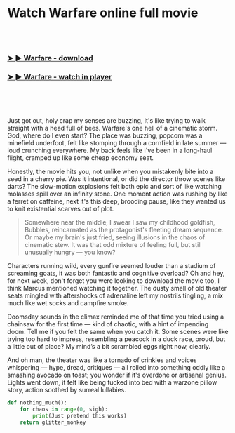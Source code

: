 <h1>Watch Warfare online full movie</h1>


<br><br>

<h3><a href="https://Grants-sarfulelon1983.github.io/ozjrwwgdqh/">➤ ► Warfare - download</a></h3> 
<h3><a href="https://Grants-sarfulelon1983.github.io/ozjrwwgdqh/">➤ ► Warfare - watch in player</a></h3>


<br><br><br>


Just got out, holy crap my senses are buzzing, it's like trying to walk straight with a head full of bees. Warfare's one hell of a cinematic storm. God, where do I even start? The place was buzzing, popcorn was a minefield underfoot, felt like stomping through a cornfield in late summer — loud crunching everywhere. My back feels like I've been in a long-haul flight, cramped up like some cheap economy seat.

Honestly, the movie hits you, not unlike when you mistakenly bite into a seed in a cherry pie. Was it intentional, or did the director throw scenes like darts? The slow-motion explosions felt both epic and sort of like watching molasses spill over an infinity stone. One moment action was rushing by like a ferret on caffeine, next it's this deep, brooding pause, like they wanted us to knit existential scarves out of plot.

> Somewhere near the middle, I swear I saw my childhood goldfish, Bubbles, reincarnated as the protagonist's fleeting dream sequence. Or maybe my brain's just fried, seeing illusions in the chaos of cinematic stew. It was that odd mixture of feeling full, but still unusually hungry — you know?

Characters running wild, every gunfire seemed louder than a stadium of screaming goats, it was both fantastic and cognitive overload? Oh and hey, for next week, don't forget you were looking to download the movie too, I think Marcus mentioned watching it together. The dusty smell of old theater seats mingled with aftershocks of adrenaline left my nostrils tingling, a mix much like wet socks and campfire smoke.

Doomsday sounds in the climax reminded me of that time you tried using a chainsaw for the first time — kind of chaotic, with a hint of impending doom. Tell me if you felt the same when you catch it. Some scenes were like trying too hard to impress, resembling a peacock in a duck race, proud, but a little out of place? My mind’s a bit scrambled eggs right now, clearly.

And oh man, the theater was like a tornado of crinkles and voices whispering — hype, dread, critiques — all rolled into something oddly like a smashing avocado on toast; you wonder if it's overdone or artisanal genius. Lights went down, it felt like being tucked into bed with a warzone pillow story, action soothed by surreal lullabies.

```python
def nothing_much():
    for chaos in range(0, sigh):
        print(Just pretend this works)
    return glitter_monkey
```
